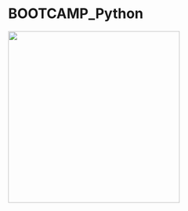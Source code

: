 # BOOTCAMP_Python
<img src="https://summerofcode.withgoogle.com/static/img/home-banner-world.png" width="350"> 
